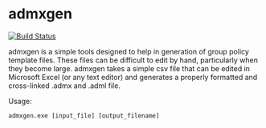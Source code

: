 # admxgen

[![Build Status](https://ci.appveyor.com/api/projects/status/github/FSLogix/admxgen?svg=true)](https://ci.appveyor.com/project/FSLogix/admxgen)

admxgen is a simple tools designed to help in generation of group policy template files. These files can be difficult to edit by hand, particularly when they become large. admxgen takes a simple csv file that can be edited in Microsoft Excel (or any text editor) and generates a properly formatted and cross-linked .admx and .adml file.

Usage:

`admxgen.exe [input_file] [output_filename]`
